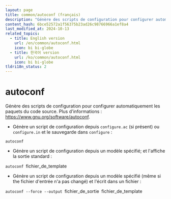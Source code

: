 ```yaml
---
layout: page
title: common/autoconf (français)
description: "Génère des scripts de configuration pour configurer automatiquement les paquets du code source."
content_hash: 6bce52572a1f56375b23ad26c98766966a1ef8a4
last_modified_at: 2024-10-13
related_topics:
  - title: English version
    url: /en/common/autoconf.html
    icon: bi bi-globe
  - title: 한국어 version
    url: /ko/common/autoconf.html
    icon: bi bi-globe
tldri18n_status: 2
---
```

# autoconf

Génère des scripts de configuration pour configurer automatiquement les paquets du code source.
Plus d'informations : <https://www.gnu.org/software/autoconf>.

- Génère un script de configuration depuis `configure.ac` (si présent) ou `configure.in` et le sauvegarde dans `configure` :

`autoconf`

- Génère un script de configuration depuis un modèle spécifié; et l'affiche la sortie standard :

`autoconf `<span class="tldr-var badge badge-pill bg-dark-lm bg-white-dm text-white-lm text-dark-dm font-weight-bold">fichier_de_template</span>

- Génère un script de configuration depuis un modèle spécifié (même si the fichier d'entrée n'a pas changé) et l'écrit dans un fichier :

`autoconf --force --output `<span class="tldr-var badge badge-pill bg-dark-lm bg-white-dm text-white-lm text-dark-dm font-weight-bold">fichier_de_sortie</span>` `<span class="tldr-var badge badge-pill bg-dark-lm bg-white-dm text-white-lm text-dark-dm font-weight-bold">fichier_de_template</span>
